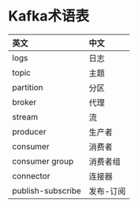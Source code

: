 # Kafka术语表

| 英文 | 中文 |
| :--- | :--- |
| logs | 日志 |
| topic | 主题 |
| partition | 分区 |
| broker | 代理 |
| stream | 流 |
| producer | 生产者 |
| consumer | 消费者 |
| consumer group | 消费者组 |
| connector | 连接器 |
| publish-subscribe | 发布-订阅 |

